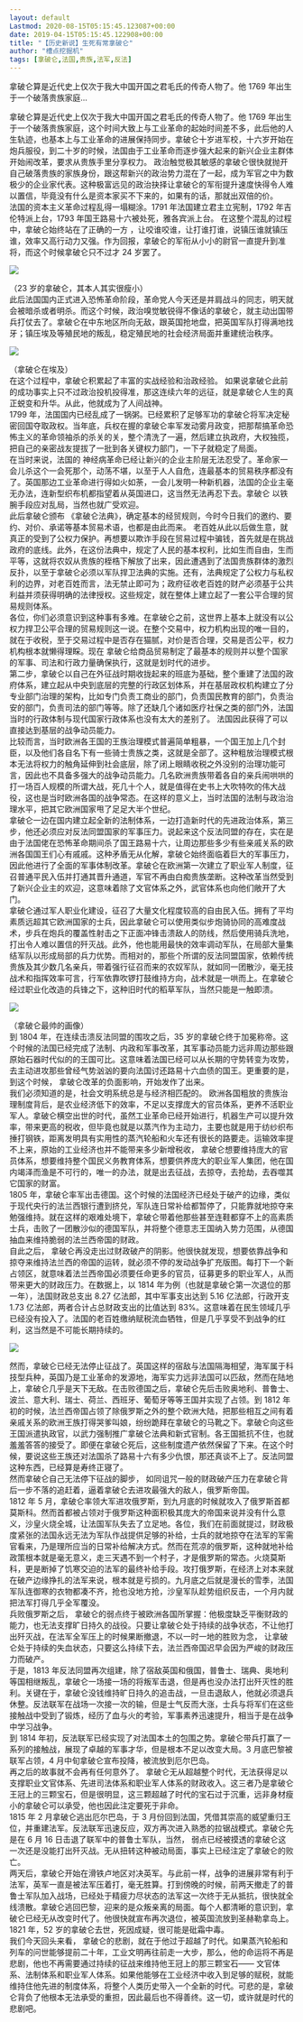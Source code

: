 ```yaml
---
layout: default
Lastmod: 2020-08-15T05:15:45.123087+00:00
date: 2019-04-15T05:15:45.122908+00:00
title: "【历史新说】生死有常拿破仑"
author: "槽点挖掘机"
tags: [拿破仑,法国,贵族,法军,反法]
---
```


拿破仑算是近代史上仅次于我大中国开国之君毛氏的传奇人物了。他 1769 年出生于一个破落贵族家庭...

​​拿破仑算是近代史上仅次于我大中国开国之君毛氏的传奇人物了。他 1769 年出生于一个破落贵族家庭，这个时间大致上与工业革命的起始时间差不多，此后他的人生轨迹，也基本上与工业革命的进展保持同步。拿破仑十岁进军校，十六岁开始在炮兵服役，到二十岁的时候，法国由于工业革命而逐步强大起来的新兴企业主群体开始闹改革，要求从贵族手里分享权力。 政治触觉极其敏感的拿破仑很快就抛开自己破落贵族的家族身份，跟这帮新兴的政治势力混在了一起，成为军官之中为数极少的企业家代表。这种极富远见的政治抉择让拿破仑的军衔提升速度快得令人难以置信，毕竟没有什么是资本家买不下来的，如果有的话，那就出双倍的价。  
法国的资本主义革命过程乱得一塌糊涂。1791 年法国建立君主立宪制，1792 年吉伦特派上台，1793 年国王路易十六被处死，雅各宾派上台。 在这整个混乱的过程中，拿破仑始终站在了正确的一方 ，让咬谁咬谁，让打谁打谁，说镇压谁就镇压谁，效率又高行动力又强。作为回报，拿破仑的军衔从小小的尉官一直提升到准将，而这个时候拿破仑只不过才 24 岁罢了。  

![](https://images.weserv.nl/?url=https%3A//r.sinaimg.cn/large/tc/mmbiz_qpic_cn/6d8693a4a668c43ce2d5919c0586b9d5.jpg)

（23 岁的拿破仑，其本人其实很瘦小）  
此后法国国内正式进入恐怖革命阶段，革命党人今天还是并肩战斗的同志，明天就会被暗杀或者明杀。而这个时候，政治嗅觉敏锐得不像话的拿破仑，就主动出国带兵打仗去了。拿破仑在中东地区所向无敌，跟英国抢地盘，把英国军队打得满地找牙；镇压埃及等殖民地的叛乱，稳定殖民地的社会经济局面并重建统治秩序。  

![](https://images.weserv.nl/?url=https%3A//r.sinaimg.cn/large/tc/mmbiz_qpic_cn/67365163e0cfb5c16360fc5f68003635.jpg)

（拿破仑在埃及）  
在这个过程中，拿破仑积累起了丰富的实战经验和治政经验。 如果说拿破仑此前的成功事实上只不过政治投机投得准，那这连续六年的远征，就是拿破仑人生的真正蜕变和升华。从此，他就成为了人间战神。  
1799 年，法国国内已经乱成了一锅粥。已经累积了足够军功的拿破仑将军决定秘密回国夺取政权。当年底，兵权在握的拿破仑率军发动雾月政变，把那帮搞革命恐怖主义的革命领袖杀的杀关的关，整个清洗了一遍，然后建立执政府，大权独揽，把自己的亲密战友提拔了一批到各关键权力部门，一下子就稳定了局面。  
在当时来说，法国的 神经病革命已经让新兴的企业主阶层无法忍受了。革命家一会儿杀这个一会死那个，动荡不堪，以至于人人自危，连最基本的贸易秩序都没有了。英国那边工业革命进行得如火如荼，一会儿发明一种新机器，法国的企业主毫无办法，连新型织布机都指望着从英国进口，这当然无法再忍下去。拿破仑 以铁腕手段应对乱局，当然也就广受欢迎。  
此后拿破仑颁布 《拿破仑法典》，确定基本的经贸规则，今时今日我们的邀约、要约、对价、承诺等基本贸易术语，也都是由此而来。 老百姓从此以后做生意，就 真正的受到了公权力保护。再想要以欺诈手段在贸易过程中骗钱，首先就是在挑战政府的底线。此外，在这份法典中，规定了人民的基本权利，比如生而自由，生而平等，这就将农奴从贵族的桎梏下解放了出来，因此遭遇到了法国贵族群体的激烈反扑，以至于拿破仑必须以军队捍卫法典的实施。还有，法典规定了公权力与私权利的边界，对老百姓而言，法无禁止即可为；政府征收老百姓的财产必须基于公共利益并须获得明确的法律授权。这些规定，就在整体上建立起了一套公平合理的贸易规则体系。  
各位，你们必须意识到这种事有多难。在拿破仑之前，这世界上基本上就没有以公权力捍卫公平合理的贸易规则这一说。在整个交易中，权力机构出现的唯一目的，就在于收税，至于交易过程中是否存在猫腻，对价是否合理，交易是否公平，权力机构根本就懒得理睬。现在 拿破仑给商品贸易制定了最基本的规则并以整个国家的军事、司法和行政力量确保执行，这就是划时代的进步。  
第二步，拿破仑以自己在外征战时期收拢起来的班底为基础，整个重建了法国的政府体系，建立起从中央到底层的完整的行政区划体系，并在基层政权机构建立了分专业部门治理的架构，比如专门负责工商业的部门，负责国民教育的部门，负责治安的部门，负责司法的部门等等。除了还缺几个诸如医疗社保之类的部门外，法国当时的行政体制与现代国家行政体系也没有太大的差别了。 法国因此获得了可以直接达到基层的战争动员能力。  
比较而言，当时欧洲各王国的王族治理模式普遍简单粗暴，一个国王加上几个封臣，以及他们各自名下有一些骑士贵族之类，这就是全部了。这种粗放治理模式根本无法将权力的触角延伸到社会底层，除了闭上眼睛收税之外没别的治理功能可言，因此也不具备多强大的战争动员能力。几名欧洲贵族带着各自的亲兵闹哄哄的打一场百人规模的所谓大战，死几十个人，就是值得在史书上大吹特吹的伟大战役，这也是当时欧洲各国的战争常态。在这样的意义上，当时法国的法制与政治治理水平，把其它欧洲国家甩了足足大半个世纪。  
拿破仑一边在国内建立起全新的法制体系，一边打造新时代的先进政治体系，第三步，他还必须应对反法同盟国家的军事压力。说起来这个反法同盟的存在，实在是由于法国佬在恐怖革命期间杀了国王路易十六，让周边那些多少有些亲戚关系的欧洲各国国王们心有戚戚。这种矛盾无从化解，拿破仑始终面临着巨大的军事压力，因此他进行了全面的军事体制改革。拿破仑在欧洲第一次建立了职业军人制度，征召普通平民入伍并打通其晋升通道，军官不再由白痴贵族垄断。这种改革当然受到了新兴企业主的欢迎，这意味着除了文官体系之外，武官体系也向他们敞开了大门。  
拿破仑通过军人职业化建设，征召了大量文化程度较高的自由民入伍。拥有了平均素质远超其它欧洲国家的士兵，因此拿破仑可以使用类似步炮骑协同的高难度战术，步兵在炮兵的覆盖性射击之下正面冲锋击溃敌人的防线，然后使用骑兵洗地，打出令人难以置信的歼灭战。此外，他也能用最快的效率调动军队，在局部大量集结军队以形成局部的兵力优势。而相对的，那些个所谓的反法同盟国家，依赖传统贵族及其少数几名亲兵，带着强行征召而来的农奴军队，就如同一团散沙，毫无技战术和指挥效率可言，行军依靠吹锣打鼓维持方向，战术就是一哄而上。在拿破仑经过职业化改造的兵锋之下，这种旧时代的稻草军队，当然只能是一触即溃。  

![](https://images.weserv.nl/?url=https%3A//r.sinaimg.cn/large/tc/mmbiz_qpic_cn/3547255d71ecbb6aa51e434629eaf411.jpg)

（拿破仑最帅的画像）  
到 1804 年，在连续击溃反法同盟的围攻之后，35 岁的拿破仑终于加冕称帝。这个时候的法国已经完成了法制、内政和军事改革，其军事动员能力远非周边那些跟原始石器时代似的的王国可比。这意味着法国已经可以从长期的守势转变为攻势，去主动进攻那些曾经气势汹汹的要向法国讨还路易十六血债的国王。更重要的是，到这个时候， 拿破仑改革的负面影响，开始发作了出来。  
我们必须知道的是，社会文明系统总是与经济相匹配的。 欧洲各国粗放的贵族治理制度背后，是农业经济低下的效率，不足以支撑庞大的官员体系，更养不活职业军人。拿破仑横空出世的时代，虽然工业革命已经开始进行，机器生产可以提升效率，带来更高的税收，但毕竟也就是以蒸汽作为主动力，主要也就是用于纺纱织布捶打钢铁，距离发明具有实用性的蒸汽轮船和火车还有很长的路要走。运输效率提不上来，原始的工业经济也并不能带来多少新增税收， 拿破仑想要维持庞大的官员体系，想要维持整个国民义务教育体系，想要供养庞大的职业军人集团，他在国内竭泽而渔是不可行的，唯一的办法，就是出去征战，去掠夺，去抢劫，去吞噬其它国家的财富。  
1805 年，拿破仑率军出击德国。这个时候的法国经济已经处于破产的边缘，类似于现代央行的法兰西银行遭到挤兑，军队连日常补给都暂停了，只能靠就地掠夺来勉强维持。就在这样的艰难处境下，拿破仑带着他那些甚至连鞋都穿不上的高素质士兵，击败了一团散沙似的德国军队，并将整个德意志王国纳入势力范围，从德国抽血来维持脆弱的法兰西帝国的财政。  
自此之后， 拿破仑再没走出过财政破产的阴影。他很快就发现，想要依靠战争和掠夺来维持法兰西的帝国的运转，就必须不停的发动战争扩充版图。每打下一个新占领区，就意味着法兰西帝国必须要任命更多的官员，征募更多的职业军人，从而带来更大的财政压力。在数据上，以 1814 年为例（也就是拿破仑第一次退位的那一年），法国财政总支出 8.27 亿法郎，其中军事支出达到 5.16 亿法郎，行政开支 1.73 亿法郎，两者合计占总财政支出的比值达到 83%。这意味着在民生领域几乎已经没有投入了。法国的老百姓缴纳赋税流血牺牲，但是几乎享受不到战争的红利，这当然是不可能长期持续的。  

![](https://images.weserv.nl/?url=https%3A//r.sinaimg.cn/large/tc/mmbiz_qpic_cn/81c0a94a2fcf6c3d8d8923ba98bd320f.jpg)

  
然而，拿破仑已经无法停止征战了。英国这样的宿敌与法国隔海相望，海军属于科技型兵种，英国乃是工业革命的发源地，海军实力远非法国可以匹敌，然而在陆地上，拿破仑几乎是天下无敌。在击败德国之后，拿破仑先后击败奥地利、普鲁士、波兰、意大利、瑞士、荷兰、西班牙、葡萄牙等等王国并实现了占领。到 1812 年初的时候，法兰西帝国占领了除俄罗斯之外的整个欧洲大陆，把那些相互之间有着亲戚关系的欧洲王族打得哭爹叫娘，纷纷跪拜在拿破仑的马靴之下。拿破仑向这些王国派遣执政官，以武力强制推广拿破仑法典和新式官制。各王国抵抗不住，也就羞羞答答的接受了。即便在拿破仑死后，这些制度遗产依然保留了下来。在这个时候，要说这些王族还对法国杀了路易十六有多少仇恨，那还真谈不上了。反法同盟这种东西，已经算是寿终正寝了。  
然而拿破仑自己无法停下征战的脚步， 如同诅咒一般的财政破产压力在拿破仑背后一步不落的追赶着，逼着拿破仑去进攻最强大的敌人，俄罗斯帝国。  
1812 年 5 月，拿破仑率领大军进攻俄罗斯，到九月底的时候就攻入了俄罗斯首都莫斯科。然而首都被占领对于俄罗斯这种面积极其庞大的帝国来说并没有什么意义，沙皇火烧全城，让法国军队失去了立足地。各位，我们在前面就提过，财政极度紧张的法国永远无法为军队作战提供足够的补给，士兵的就地掠夺在法军的军需官看来，乃是理所应当的日常补给解决方式。然而在荒凉的俄罗斯，这种就地补给政策根本就是毫无意义，走三天遇不到一个村子，才是俄罗斯的常态。火烧莫斯科，更是断掉了饥寒交迫的法军的最终补给手段。攻打俄罗斯，在经济上对本来就在破产边缘挣扎的法军来说，根本就是亏损的。九月底之后就是漫长的雪季，法国军队连御寒的衣物都凑不齐，抢也没地方抢，沙皇军队趁势组织反击，一个月内就把法军打得几乎全军覆没。  
兵败俄罗斯之后， 拿破仑的弱点终于被欧洲各国所掌握：他极度缺乏平衡财政的能力，也无法支撑旷日持久的战役。只要让拿破仑处于持续的战争状态，不让他打出歼灭战，在法军全军压上的时候果断撤退，不以一时一地的胜败为念， 让拿破仑处于持续的失血状态，只要这么持续下去，法兰西帝国迟早会因为严峻的财政压力而破产。  
于是，1813 年反法同盟再次组建，除了宿敌英国和俄国，普鲁士、瑞典、奥地利等国相继叛乱，拿破仑一场接一场的将叛军击退，但是再也没办法打出歼灭性的胜利。关键在于，拿破仑没钱维持旷日持久的追击战，一旦击退敌人，他就必须退兵休整。反法联军在战场一次接一次的输，但是士气反而大涨，士兵与将军们在这些接触战中受到了锻炼，经历了血与火的考验，军事素养迅速提升，相当于是在战争中学习战争。  
到 1814 年初，反法联军已经实现了对法国本土的包围之势。拿破仑带兵打赢了一系列的接触战，展现了卓越的军事才华，但是根本不足以改变大局。3 月底巴黎被联军占领，4 月中旬拿破仑宣布投降，被流放到厄尔巴岛。  
再之后的故事就不会再有任何意外了。 拿破仑无从超越整个时代，无法获得足以支撑职业文官体系、先进司法体系和职业军人体系的财政收入。这三者乃是拿破仑王冠上的三颗宝石，但是很明显，这三颗超越了时代的宝石过于沉重，远非身材瘦小的拿破仑可以承受，他也因此注定要死于非命。  
1815 年 2 月拿破仑逃出厄尔巴岛，于 3 月份回到法国，凭借其崇高的威望重归王位，并重建法军。反法联军迅速反应，双方再次进入熟悉的拉锯战模式。拿破仑先是在 6 月 16 日击退了联军中的普鲁士军队，当然， 弱点已经被摸透的拿破仑这一次还是没能打出歼灭战。无从扭转这种被动局面，事实上已经注定了拿破仑的败亡。  
两天后，拿破仑开始在滑铁卢地区对决英军。与此前一样，战争的进展非常有利于法军，英军一直是被法军压着打，毫无胜算。打到傍晚的时候，前两天撤走了的普鲁士军队加入战场，已经处于精疲力尽状态的法军这一次终于无从抵抗，很快就全线溃散。拿破仑逃回巴黎，迎来的是众叛亲离的局面。每个人都清晰的意识到，拿破仑已经无从改变时代了。他很快就宣布再次退位，被英国流放到圣赫勒拿岛上。1821 年，52 岁的拿破仑去世，死因成疑，很可能是砒霜中毒。  
我们今天回头来看， 拿破仑的悲剧，就在于他过于超越了时代。如果蒸汽轮船和列车的问世能够提前二十年，工业文明再往前走一大步，那么，他的命运将不再是悲剧，他也不再需要通过持续的征战来维持他王冠上的那三颗宝石—— 文官体系、法制体系和职业军人体系。如果他能够在工业经济中收入到足够的赋税，就能维持住他先进的制度体系，将整个人类历史带入一个全新的时代。可悲的是，拿破仑背负了他根本无法承受的重担，因此最后也不得善终。这一切，或许就是时代的悲剧吧。  
